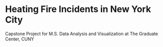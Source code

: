 # Heating Fire Incidents in New York City
Capstone Project for M.S. Data Analysis and Visualization at The Graduate Center, CUNY

